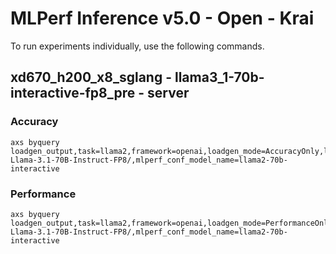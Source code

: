
# MLPerf Inference v5.0 - Open - Krai

To run experiments individually, use the following commands.

## xd670_h200_x8_sglang - llama3_1-70b-interactive-fp8_pre - server

### Accuracy  

```
axs byquery loadgen_output,task=llama2,framework=openai,loadgen_mode=AccuracyOnly,loadgen_scenario=Server,loadgen_dataset_size=24576,loadgen_buffer_size=24576,num_openai_workers=96,num_loadgen_workers=1,tp=1,pp=1,dp=8,num_gpus=8,max_num_seqs=700,max_seq_len_to_capture=1024,max_num_batched_tokens=8192,gpu_memory_utilization=0.95,loadgen_target_qps=30,openai_client_max_retries=0,openai_max_connections=801,openai_max_keepalive_connections=801,openai_retry_delay_ms=2000,model_path=/scratch/krai/models/Meta-Llama-3.1-70B-Instruct-FP8/,mlperf_conf_model_name=llama2-70b-interactive
```

### Performance 

```
axs byquery loadgen_output,task=llama2,framework=openai,loadgen_mode=PerformanceOnly,loadgen_scenario=Server,loadgen_dataset_size=24576,loadgen_buffer_size=24576,num_openai_workers=96,num_loadgen_workers=1,tp=1,pp=1,dp=8,num_gpus=8,max_num_seqs=700,max_seq_len_to_capture=1024,max_num_batched_tokens=8192,gpu_memory_utilization=0.95,loadgen_target_qps=42,openai_client_max_retries=0,openai_max_connections=801,openai_max_keepalive_connections=801,openai_retry_delay_ms=2000,model_path=/scratch/krai/models/Meta-Llama-3.1-70B-Instruct-FP8/,mlperf_conf_model_name=llama2-70b-interactive
```

